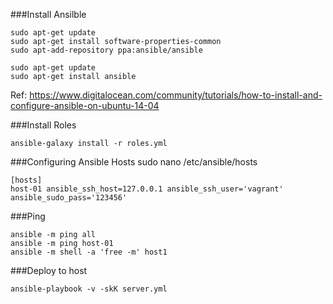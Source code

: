 ###Install Ansilble

```
sudo apt-get update
sudo apt-get install software-properties-common
sudo apt-add-repository ppa:ansible/ansible

sudo apt-get update
sudo apt-get install ansible
```

Ref: https://www.digitalocean.com/community/tutorials/how-to-install-and-configure-ansible-on-ubuntu-14-04

###Install Roles
```
ansible-galaxy install -r roles.yml
```


###Configuring Ansible Hosts
sudo nano /etc/ansible/hosts

```
[hosts]
host-01 ansible_ssh_host=127.0.0.1 ansible_ssh_user='vagrant' ansible_sudo_pass='123456'
```

###Ping
```
ansible -m ping all
ansible -m ping host-01
ansible -m shell -a 'free -m' host1
```

###Deploy to host
```
ansible-playbook -v -skK server.yml
```